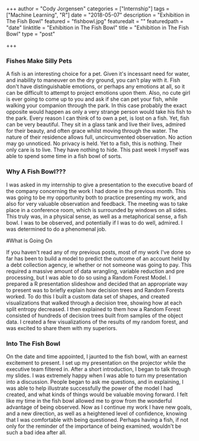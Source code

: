 +++
author = "Cody Jorgensen"
categories = ["Internship"]
tags = ["Machine Learning", "R"]
date = "2018-05-07"
description = "Exhibition in The Fish Bowl"
featured = "fishbowl.jpg"
featuredalt = ""
featuredpath = "date"
linktitle = "Exhibition in The Fish Bowl"
title = "Exhibition in The Fish Bowl"
type = "post"

+++

### Fishes Make Silly Pets

A fish is an interesting choice for a pet. Given it's incessant need for water, and inability to maneuver on the dry ground, you can't play with it. Fish don't have distinguishable emotions, or perhaps any emotions at all, so it can be difficult to attempt to project emotions upon them. Also, no cute girl is ever going to come up to you and ask if she can pet your fish, while walking your companion through the park. In this case probably the exact opposite would happen as only a very strange person would take his fish to the park. Every reason I can think of to own a pet, is lost on a fish. Yet, fish can be very beautiful. They sit in a glass tank and live their lives, admired for their beauty, and often grace whilst moving through the water. The nature of their residence allows full, uncircumvented observation. No action may go unnoticed. No privacy is held. Yet to a fish, this is nothing. Their only care is to live. They have nothing to hide. This past week I myself was able to spend some time in a fish bowl of sorts. 

### Why A Fish Bowl???

I was asked in my internship to give a presentation to the executive board of the company concerning the work I had done in the previous month. This was going to be my opportunity both to practice presenting my work, and also for very valuable observation and feedback. The meeting was to take place in a conference room, which is surrounded by windows on all sides. This truly was, in a physical sense, as well as a metaphorical sense, a fish bowl. I was to be observed, and potentially if I was to do well, admired. I was determined to do a phenomenal job.

#What is Going On

If you haven't read any of my previous posts, most of my work I've done so far has been to build a model to predict the outcome of an account held by a debt collection agency, ie whether or not someone was going to pay. This required a massive amount of data wrangling, variable reduction and pre processing, but I was able to do so using a Random Forest Model. I prepared a R presentation slideshow and decided that an appropriate way to present was to briefly explain how decision trees and Random Forests worked. To do this I built a custom data set of shapes, and created visualizations that walked through a decision tree, showing how at each split entropy decreased. I then explained to them  how a Random Forest consisted of hundreds of decision trees built from samples of the object data. I created a few visualizations of the results of my random forest, and was excited to share them with my superiors.

### Into The Fish Bowl

On the date and time appointed, I jaunted to the fish bowl, with an earnest excitement to present. I set up my presentation on the projector while the executive team filtered in. After a short introduction, I began to talk through my slides. I was extremely happy when I was able to turn my presentation into a discussion. People began to ask me questions, and in explaining, I was able to help illustrate successfully the power of the model I had created, and what kinds of things would be valuable moving forward. I felt like my time in the fish bowl allowed me to grow from the wonderful advantage of being observed. Now as I continue my work I have new goals, and a new direction, as well as a heightened level of confidence, knowing that I was comfortable with being questioned. Perhaps having a fish, if not only for the reminder of the importance of being examined, wouldn't be such a bad idea after all.






